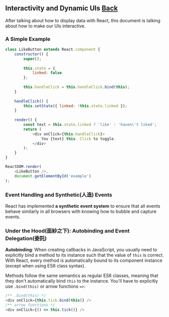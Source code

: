 ## Interactivity and Dynamic UIs [Back](./../react.md)

After talking about how to display data with React, this document is talking about how to make our UIs interactive.

### A Simple Example

```js
class LikeButton extends React.component {
    constructor() {
        super();
        
        this.state = {
            linked: false
        };
        
        this.handleClick = this.handleClick.bind(this);
    }
    
    handleClick() {
        this.setState({ linked: !this.state.linked });
    }
    
    render() {
        const text = this.state.linked ? 'like' : 'haven\'t liked';
        return (
            <div onClick={this.handleClick}>
                You {text} this. Click to toggle.
            </div>
        );
    }
}

ReactDOM.render(
    <LikeButton />,
    document.getElementById('example')
);
```

### Event Handling and Synthetic(人造) Events

React has implemented **a synthetic event system** to ensure that all events behave similarly in all browsers with knowing how to bubble and capture events.

### Under the Hood(面紗之下): Autobinding and Event Delegation(委託)

**Autobinding**: When creating callbacks in JavaScript, you usually need to explicitly bind a method to its instance such that the value of `this` is correct. With React, every method is automatically bound to its component instance (except when using ES6 class syntax).

Methods follow the same semantics as regular ES6 classes, meaning that they don't automatically bind `this` to the instance. You'll have to explicitly use `.bind(this)` or arrow functions `=>`:

```js
/** .bind(this) */
<div onClick={this.tick.bind(this)} />
/** arrow functions */
<div onClick={() => this.tick()} />
```

